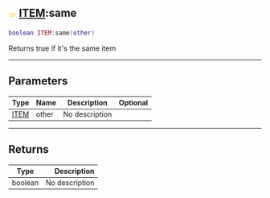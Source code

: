 ## ![shared](../../.gitbook/assets/shared.png) [ITEM](item):same

```lua
boolean ITEM:same(other)
```

Returns true if it's the same item

------
## Parameters

| Type   | Name | Description | Optional |
| ------ | ---- | ----------- | -------: |
| [ITEM](item) | other | No description |  |


------
## Returns

| Type   | Description |
| ------ | ----------: |
| boolean | No description |

